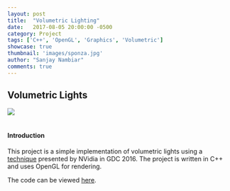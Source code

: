 ```yaml
---
layout: post
title:  "Volumetric Lighting"
date:   2017-08-05 20:00:00 -0500
category: Project
tags: ['C++', 'OpenGL', 'Graphics', 'Volumetric']
showcase: true
thumbnail: 'images/sponza.jpg'
author: "Sanjay Nambiar"
comments: true
---
```


## Volumetric Lights

<div class='embed-container'>
	<img src="{{ site.baseurl }}/images/god-rays.gif">
</div>
<br/>

#### Introduction
This project is a simple implementation of volumetric lights using a [technique](https://developer.nvidia.com/VolumetricLighting) presented by NVidia in GDC 2016. The project is written in C++ and uses OpenGL for rendering.

The code can be viewed [here](https://github.com/sanjay-nambiar/RenderingDemos).
